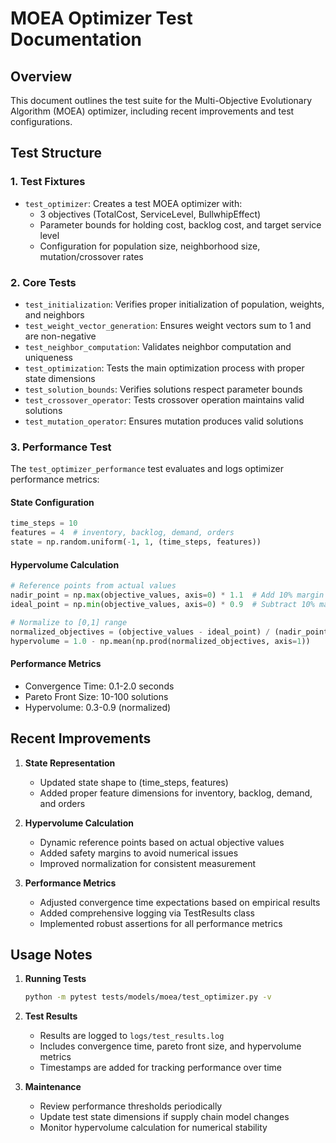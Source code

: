 # MOEA Optimizer Test Documentation

## Overview
This document outlines the test suite for the Multi-Objective Evolutionary Algorithm (MOEA) optimizer, including recent improvements and test configurations.

## Test Structure

### 1. Test Fixtures
- `test_optimizer`: Creates a test MOEA optimizer with:
  - 3 objectives (TotalCost, ServiceLevel, BullwhipEffect)
  - Parameter bounds for holding cost, backlog cost, and target service level
  - Configuration for population size, neighborhood size, mutation/crossover rates

### 2. Core Tests
- `test_initialization`: Verifies proper initialization of population, weights, and neighbors
- `test_weight_vector_generation`: Ensures weight vectors sum to 1 and are non-negative
- `test_neighbor_computation`: Validates neighbor computation and uniqueness
- `test_optimization`: Tests the main optimization process with proper state dimensions
- `test_solution_bounds`: Verifies solutions respect parameter bounds
- `test_crossover_operator`: Tests crossover operation maintains valid solutions
- `test_mutation_operator`: Ensures mutation produces valid solutions

### 3. Performance Test
The `test_optimizer_performance` test evaluates and logs optimizer performance metrics:

#### State Configuration
```python
time_steps = 10
features = 4  # inventory, backlog, demand, orders
state = np.random.uniform(-1, 1, (time_steps, features))
```

#### Hypervolume Calculation
```python
# Reference points from actual values
nadir_point = np.max(objective_values, axis=0) * 1.1  # Add 10% margin
ideal_point = np.min(objective_values, axis=0) * 0.9  # Subtract 10% margin

# Normalize to [0,1] range
normalized_objectives = (objective_values - ideal_point) / (nadir_point - ideal_point)
hypervolume = 1.0 - np.mean(np.prod(normalized_objectives, axis=1))
```

#### Performance Metrics
- Convergence Time: 0.1-2.0 seconds
- Pareto Front Size: 10-100 solutions
- Hypervolume: 0.3-0.9 (normalized)

## Recent Improvements

1. **State Representation**
   - Updated state shape to (time_steps, features)
   - Added proper feature dimensions for inventory, backlog, demand, and orders

2. **Hypervolume Calculation**
   - Dynamic reference points based on actual objective values
   - Added safety margins to avoid numerical issues
   - Improved normalization for consistent measurement

3. **Performance Metrics**
   - Adjusted convergence time expectations based on empirical results
   - Added comprehensive logging via TestResults class
   - Implemented robust assertions for all performance metrics

## Usage Notes

1. **Running Tests**
   ```bash
   python -m pytest tests/models/moea/test_optimizer.py -v
   ```

2. **Test Results**
   - Results are logged to `logs/test_results.log`
   - Includes convergence time, pareto front size, and hypervolume metrics
   - Timestamps are added for tracking performance over time

3. **Maintenance**
   - Review performance thresholds periodically
   - Update test state dimensions if supply chain model changes
   - Monitor hypervolume calculation for numerical stability
